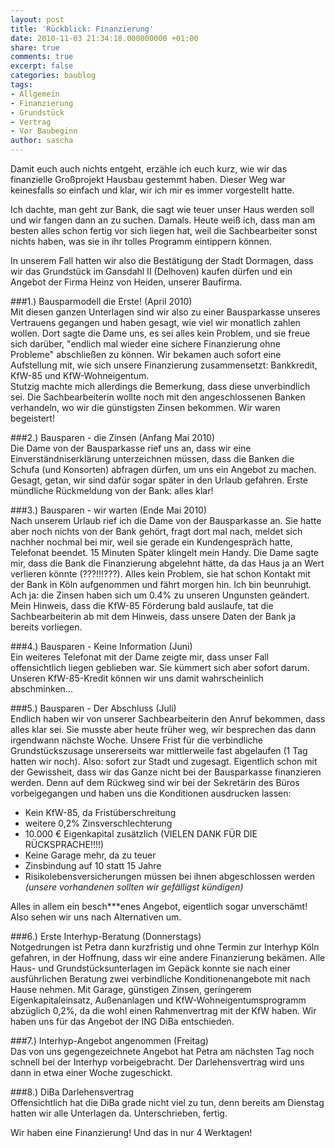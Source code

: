 ```yaml
---
layout: post
title: 'Rückblick: Finanzierung'
date: 2010-11-03 21:34:18.000000000 +01:00
share: true
comments: true
excerpt: false
categories: baublog
tags:
- Allgemein
- Finanzierung
- Grundstück
- Vertrag
- Vor Baubeginn
author: sascha
---
```

Damit euch auch nichts entgeht, erzähle ich euch kurz, wie wir das finanzielle Großprojekt Hausbau gestemmt haben. Dieser Weg war keinesfalls so einfach und klar, wir ich mir es immer vorgestellt hatte.  

Ich dachte, man geht zur Bank, die sagt wie teuer unser Haus werden soll und wir fangen dann an zu suchen. Damals. Heute weiß ich, dass man am besten alles schon fertig vor sich liegen hat, weil die Sachbearbeiter sonst nichts haben, was sie in ihr tolles Programm eintippern können.  

In unserem Fall hatten wir also die Bestätigung der Stadt Dormagen, dass wir das Grundstück im Gansdahl II (Delhoven) kaufen dürfen und ein Angebot der Firma Heinz von Heiden, unserer Baufirma.  

###1.) Bausparmodell die Erste! (April 2010)  
Mit diesen ganzen Unterlagen sind wir also zu einer Bausparkasse unseres Vertrauens gegangen und haben gesagt, wie viel wir monatlich zahlen wollen. Dort sagte die Dame uns, es sei alles kein Problem, und sie freue sich darüber, "endlich mal wieder eine sichere Finanzierung ohne Probleme" abschließen zu können. Wir bekamen auch sofort eine Aufstellung mit, wie sich unsere Finanzierung zusammensetzt: Bankkredit, KfW-85 und KfW-Wohneigentum.<br />
Stutzig machte mich allerdings die Bemerkung, dass diese unverbindlich sei. Die Sachbearbeiterin wollte noch mit den angeschlossenen Banken verhandeln, wo wir die günstigsten Zinsen bekommen. Wir waren begeistert!  

###2.) Bausparen - die Zinsen (Anfang Mai 2010)  
Die Dame von der Bausparkasse rief uns an, dass wir eine Einverständniserklärung unterzeichnen müssen, dass die Banken die Schufa (und Konsorten) abfragen dürfen, um uns ein Angebot zu machen. Gesagt, getan, wir sind dafür sogar später in den Urlaub gefahren. Erste mündliche Rückmeldung von der Bank: alles klar!  

###3.) Bausparen - wir warten (Ende Mai 2010)  
Nach unserem Urlaub rief ich die Dame von der Bausparkasse an. Sie hatte aber noch nichts von der Bank gehört, fragt dort mal nach, meldet sich nachher nochmal bei mir, weil sie gerade ein Kundengespräch hatte, Telefonat beendet. 15 Minuten Später klingelt mein Handy. Die Dame sagte mir, dass die Bank die Finanzierung abgelehnt hätte, da das Haus ja an Wert verlieren könnte (???!!!???). Alles kein Problem, sie hat schon Kontakt mit der Bank in Köln aufgenommen und fährt morgen hin. Ich bin beunruhigt.<br />
Ach ja: die Zinsen haben sich um 0.4% zu unseren Ungunsten geändert. Mein Hinweis, dass die KfW-85 Förderung bald auslaufe, tat die Sachbearbeiterin ab mit dem Hinweis, dass unsere Daten der Bank ja bereits vorliegen.  

###4.) Bausparen - Keine Information (Juni)  
Ein weiteres Telefonat mit der Dame zeigte mir, dass unser Fall offensichtlich liegen geblieben war. Sie kümmert sich aber sofort darum.<br />
Unseren KfW-85-Kredit können wir uns damit wahrscheinlich abschminken...  

###5.) Bausparen - Der Abschluss (Juli)  
Endlich haben wir von unserer Sachbearbeiterin den Anruf bekommen, dass alles klar sei. Sie musste aber heute früher weg, wir besprechen das dann irgendwann nächste Woche. Unsere Frist für die verbindliche Grundstückszusage unsererseits war mittlerweile fast abgelaufen (1 Tag hatten wir noch). Also: sofort zur Stadt und zugesagt. Eigentlich schon mit der Gewissheit, dass wir das Ganze nicht bei der Bausparkasse finanzieren werden. Denn auf dem Rückweg sind wir bei der Sekretärin des Büros vorbeigegangen und haben uns die Konditionen ausdrucken lassen:  

- Kein KfW-85, da Fristüberschreitung
- weitere 0,2% Zinsverschlechterung
- 10.000 € Eigenkapital zusätzlich (VIELEN DANK FÜR DIE RÜCKSPRACHE!!!!)
- Keine Garage mehr, da zu teuer
- Zinsbindung auf 10 statt 15 Jahre
- Risikolebensversicherungen müssen bei ihnen abgeschlossen werden *(unsere vorhandenen sollten wir gefälligst kündigen)*


Alles in allem ein besch***enes Angebot, eigentlich sogar unverschämt! Also sehen wir uns nach Alternativen um.  

###6.) Erste Interhyp-Beratung (Donnerstags)  
Notgedrungen ist Petra dann kurzfristig und ohne Termin zur Interhyp Köln gefahren, in der Hoffnung, dass wir eine andere Finanzierung bekämen. Alle Haus- und Grundstücksunterlagen im Gepäck konnte sie nach einer ausführlichen Beratung zwei verbindliche Konditionenangebote mit nach Hause nehmen. Mit Garage, günstigen Zinsen, geringerem Eigenkapitaleinsatz, Außenanlagen und KfW-Wohneigentumsprogramm abzüglich 0,2%, da die wohl einen Rahmenvertrag mit der KfW haben. Wir haben uns für das Angebot der ING DiBa entschieden.  

###7.) Interhyp-Angebot angenommen (Freitag)  
Das von uns gegengezeichnete Angebot hat Petra am nächsten Tag noch schnell bei der Interhyp vorbeigebracht. Der Darlehensvertrag wird uns dann in etwa einer Woche zugeschickt.  

###8.) DiBa Darlehensvertrag  
Offensichtlich hat die DiBa grade nicht viel zu tun, denn bereits am Dienstag hatten wir alle Unterlagen da. Unterschrieben, fertig.  

Wir haben eine Finanzierung! Und das in nur 4 Werktagen!  
